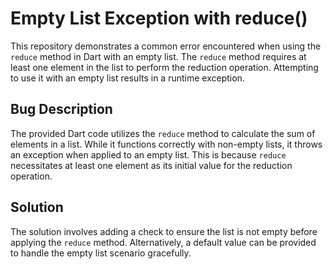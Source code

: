 # Empty List Exception with reduce()

This repository demonstrates a common error encountered when using the `reduce` method in Dart with an empty list. The `reduce` method requires at least one element in the list to perform the reduction operation. Attempting to use it with an empty list results in a runtime exception.

## Bug Description
The provided Dart code utilizes the `reduce` method to calculate the sum of elements in a list. While it functions correctly with non-empty lists, it throws an exception when applied to an empty list. This is because `reduce` necessitates at least one element as its initial value for the reduction operation.

## Solution
The solution involves adding a check to ensure the list is not empty before applying the `reduce` method.  Alternatively, a default value can be provided to handle the empty list scenario gracefully.